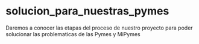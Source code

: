 # solucion_para_nuestras_pymes
Daremos a conocer las etapas del proceso de nuestro proyecto para poder solucionar las problematicas de las Pymes y MiPymes
